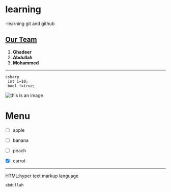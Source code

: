 # learning 
-learning git and github
## [ Our Team ](#l)
1. **Ghadeer**
2. **Abdullah**
3. **Mohammed**
---


``` 
csharp
 int i=10;
 bool f=true;
 ```
 
 ![this is an image](#https://digital.com/web-hosting/)
 
 # Menu
 - [ ] apple
 - [ ] banana
 - [ ] peach
 - [x] carrot
 
 
 ---
 HTML:hyper text markup language
 
 `abdullah`
 

